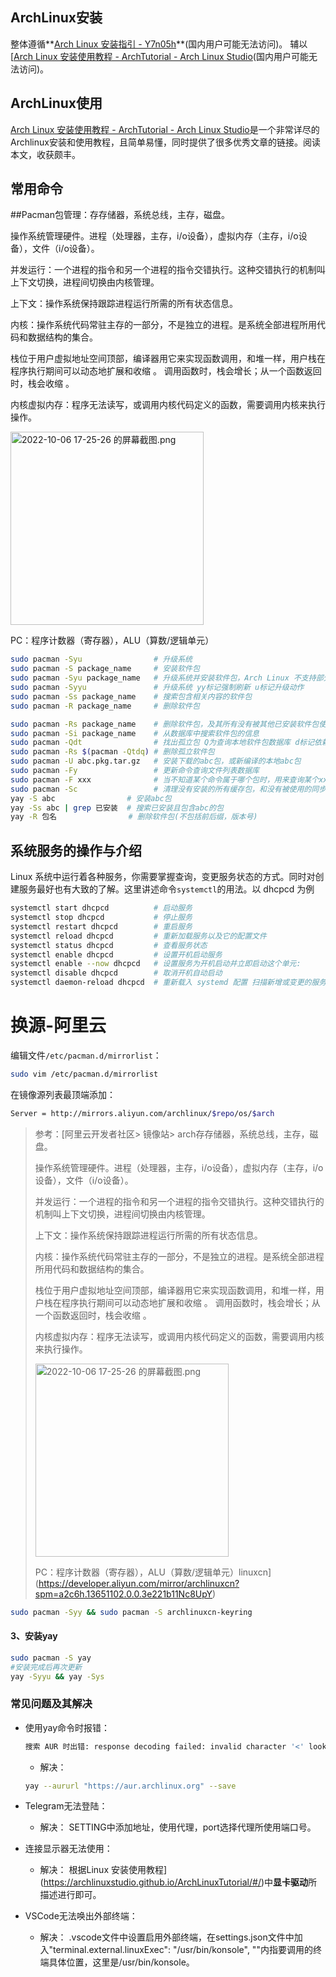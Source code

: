 ## ArchLinux安装

整体遵循**[Arch Linux 安装指引 - Y7n05h](https://mail.qq.com/cgi-bin/readtemplate?t=safety&check=false&gourl=https%3A%2F%2Fblog.y7n05h.dev%2FArchLinuxInstallationGuide%2F&subtemplate=gray&evil=0)**(国内用户可能无法访问)。
辅以[[Arch Linux 安装使用教程 - ArchTutorial - Arch Linux Studio](https://archlinuxstudio.github.io/ArchLinuxTutorial/#/)(国内用户可能无法访问)。

## ArchLinux使用

[Arch Linux 安装使用教程 - ArchTutorial - Arch Linux Studio](https://archlinuxstudio.github.io/ArchLinuxTutorial/#/?id=arch-linux-安装使用教程-archtutorial-arch-linux-studio)是一个非常详尽的Archlinux安装和使用教程，且简单易懂，同时提供了很多优秀文章的链接。阅读本文，收获颇丰。

## 常用命令

##Pacman包管理：存存储器，系统总线，主存，磁盘。

操作系统管理硬件。进程（处理器，主存，i/o设备），虚拟内存（主存，i/o设备），文件（i/o设备）。

并发运行：一个进程的指令和另一个进程的指令交错执行。这种交错执行的机制叫上下文切换，进程间切换由内核管理。

上下文：操作系统保持跟踪进程运行所需的所有状态信息。

内核：操作系统代码常驻主存的一部分，不是独立的进程。是系统全部进程所用代码和数据结构的集合。

栈位于用户虚拟地址空间顶部，编译器用它来实现函数调用，和堆一样，用户栈在程序执行期间可以动态地扩展和收缩 。 调用函数时，栈会增长；从一个函数返回时，栈会收缩 。

内核虚拟内存：程序无法读写，或调用内核代码定义的函数，需要调用内核来执行操作。

<img title="" src="file:///home/yuanye/图片/2022-10-06%2017-25-26%20的屏幕截图.png" alt="2022-10-06 17-25-26 的屏幕截图.png" width="309" data-align="center">

PC：程序计数器（寄存器），ALU（算数/逻辑单元）

```bash
sudo pacman -Syu                # 升级系统
sudo pacman -S package_name     # 安装软件包
sudo pacman -Syu package_name   # 升级系统并安装软件包，Arch Linux 不支持部分升级，建议用此命令先升级再安装
sudo pacman -Syyu               # 升级系统 yy标记强制刷新 u标记升级动作
sudo pacman -Ss package_name    # 搜索包含相关内容的软件包
sudo pacman -R package_name     # 删除软件包

sudo pacman -Rs package_name    # 删除软件包，及其所有没有被其他已安装软件包使用的依赖包
sudo pacman -Si package_name    # 从数据库中搜索软件包的信息
sudo pacman -Qdt                # 找出孤立包 Q为查询本地软件包数据库 d标记依赖包 t标记不需要的包 dt合并标记孤立包
sudo pacman -Rs $(pacman -Qtdq) # 删除孤立软件包
sudo pacman -U abc.pkg.tar.gz   # 安装下载的abc包，或新编译的本地abc包
sudo pacman -Fy                 # 更新命令查询文件列表数据库
sudo pacman -F xxx              # 当不知道某个命令属于哪个包时，用来查询某个xxx命令属于哪个包
sudo pacman -Sc                 # 清理没有安装的所有缓存包，和没有被使用的同步数据库
yay -S abc                # 安装abc包
yay -Ss abc | grep 已安装  # 搜索已安装且包含abc的包
yay -R 包名                # 删除软件包(不包括前后缀，版本号)
```
## 系统服务的操作与介绍

Linux 系统中运行着各种服务，你需要掌握查询，变更服务状态的方式。同时对创建服务最好也有大致的了解。这里讲述命令`systemctl`的用法。以 dhcpcd 为例

```bash
systemctl start dhcpcd          # 启动服务
systemctl stop dhcpcd           # 停止服务
systemctl restart dhcpcd        # 重启服务
systemctl reload dhcpcd         # 重新加载服务以及它的配置文件
systemctl status dhcpcd         # 查看服务状态
systemctl enable dhcpcd         # 设置开机启动服务
systemctl enable --now dhcpcd   # 设置服务为开机启动并立即启动这个单元:
systemctl disable dhcpcd        # 取消开机自动启动
systemctl daemon-reload dhcpcd  # 重新载入 systemd 配置 扫描新增或变更的服务单元 不会重新加载变更的配置 加载变更的配置用 reload
```

# 换源-阿里云

编辑文件`/etc/pacman.d/mirrorlist`：
```bash
sudo vim /etc/pacman.d/mirrorlist
```
在镜像源列表最顶端添加：
```bash
Server = http://mirrors.aliyun.com/archlinux/$repo/os/$arch
```
>参考：[阿里云开发者社区> 镜像站> arch存存储器，系统总线，主存，磁盘。
>
>操作系统管理硬件。进程（处理器，主存，i/o设备），虚拟内存（主存，i/o设备），文件（i/o设备）。
>
>并发运行：一个进程的指令和另一个进程的指令交错执行。这种交错执行的机制叫上下文切换，进程间切换由内核管理。
>
>上下文：操作系统保持跟踪进程运行所需的所有状态信息。
>
>内核：操作系统代码常驻主存的一部分，不是独立的进程。是系统全部进程所用代码和数据结构的集合。
>
>栈位于用户虚拟地址空间顶部，编译器用它来实现函数调用，和堆一样，用户栈在程序执行期间可以动态地扩展和收缩 。 调用函数时，栈会增长；从一个函数返回时，栈会收缩 。
>
>内核虚拟内存：程序无法读写，或调用内核代码定义的函数，需要调用内核来执行操作。
>
><img title="" src="file:///home/yuanye/图片/2022-10-06%2017-25-26%20的屏幕截图.png" alt="2022-10-06 17-25-26 的屏幕截图.png" width="309" data-align="center">
>
>PC：程序计数器（寄存器），ALU（算数/逻辑单元）linuxcn](https://developer.aliyun.com/mirror/archlinuxcn?spm=a2c6h.13651102.0.0.3e221b11Nc8UpY)
```bash
sudo pacman -Syy && sudo pacman -S archlinuxcn-keyring
```
#### 3、安装yay
```bash
sudo pacman -S yay
#安装完成后再次更新
yay -Syyu && yay -Sys
```
### 常见问题及其解决
+ 使用yay命令时报错：
  ```bash
  搜索 AUR 时出错: response decoding failed: invalid character '<' looking for
  ```
  + 解决：
  ```bash
  yay --aururl "https://aur.archlinux.org" --save
  ```
  
+ Telegram无法登陆：
  + 解决：
  SETTING中添加地址，使用代理，port选择代理所使用端口号。
  
+ 连接显示器无法使用：

  + 解决：
    根据Linux 安装使用教程](https://archlinuxstudio.github.io/ArchLinuxTutorial/#/)中**显卡驱动**所描述进行即可。
  
+ VSCode无法唤出外部终端：
  + 解决：
    .vscode文件中设置启用外部终端，在settings.json文件中加入"terminal.external.linuxExec": "/usr/bin/konsole", ""内指要调用的终端具体位置，这里是/usr/bin/konsole。